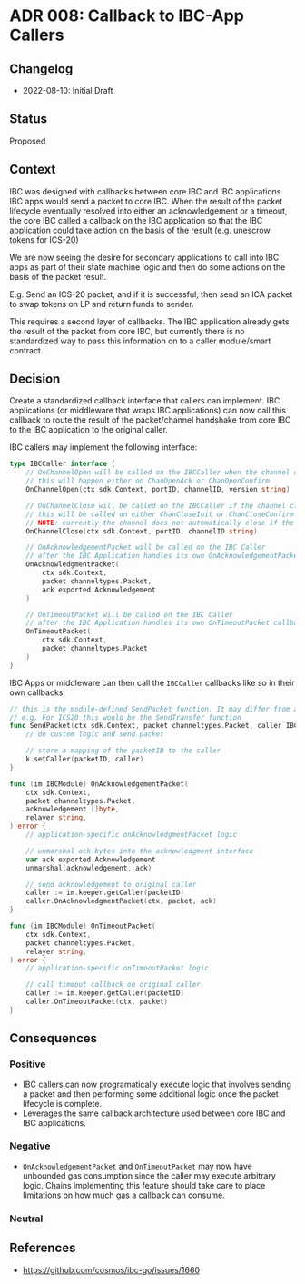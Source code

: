 # ADR 008: Callback to IBC-App Callers

## Changelog
* 2022-08-10: Initial Draft

## Status

Proposed

## Context

IBC was designed with callbacks between core IBC and IBC applications. IBC apps would send a packet to core IBC. When the result of the packet lifecycle eventually resolved into either an acknowledgement or a timeout, the core IBC called a callback on the IBC application so that the IBC application could take action on the basis of the result (e.g. unescrow tokens for ICS-20)

We are now seeing the desire for secondary applications to call into IBC apps as part of their state machine logic and then do some actions on the basis of the packet result.

E.g. Send an ICS-20 packet, and if it is successful, then send an ICA packet to swap tokens on LP and return funds to sender.

This requires a second layer of callbacks. The IBC application already gets the result of the packet from core IBC, but currently there is no standardized way to pass this information on to a caller module/smart contract.

## Decision

Create a standardized callback interface that callers can implement. IBC applications (or middleware that wraps IBC applications) can now call this callback to route the result of the packet/channel handshake from core IBC to the IBC application to the original caller.

IBC callers may implement the following interface:

```go
type IBCCaller interface {
    // OnChannelOpen will be called on the IBCCaller when the channel opens
    // this will happen either on ChanOpenAck or ChanOpenConfirm
    OnChannelOpen(ctx sdk.Context, portID, channelID, version string)

    // OnChannelClose will be called on the IBCCaller if the channel closes
    // this will be called on either ChanCloseInit or ChanCloseConfirm and if the channel handshake fails on our end
    // NOTE: currently the channel does not automatically close if the counterparty fails the handhshake so callers must be prepared for an OpenInit to never return a callback for the time being
    OnChannelClose(ctx sdk.Context, portID, channelID string)

    // OnAcknowledgementPacket will be called on the IBC Caller
    // after the IBC Application handles its own OnAcknowledgementPacket callback
    OnAcknowledgmentPacket(
        ctx sdk.Context,
        packet channeltypes.Packet,
        ack exported.Acknowledgement
    )

    // OnTimeoutPacket will be called on the IBC Caller
    // after the IBC Application handles its own OnTimeoutPacket callback
    OnTimeoutPacket(
        ctx sdk.Context,
        packet channeltypes.Packet
    )
}
```

IBC Apps or middleware can then call the `IBCCaller` callbacks like so in their own callbacks:

```go
// this is the module-defined SendPacket function. It may differ from application to application
// e.g. For ICS20 this would be the SendTransfer function
func SendPacket(ctx sdk.Context, packet channeltypes.Packet, caller IBCCaller) {
    // do custom logic and send packet

    // store a mapping of the packetID to the caller
    k.setCaller(packetID, caller)
}

func (im IBCModule) OnAcknowledgementPacket(
    ctx sdk.Context,
    packet channeltypes.Packet,
    acknowledgement []byte,
    relayer string,
) error {
    // application-specific onAcknowledgmentPacket logic

    // unmarshal ack bytes into the acknowledgment interface
    var ack exported.Acknowledgement
    unmarshal(acknowledgement, ack)

    // send acknowledgement to original caller
    caller := im.keeper.getCaller(packetID)
    caller.OnAcknowledgmentPacket(ctx, packet, ack)
}

func (im IBCModule) OnTimeoutPacket(
    ctx sdk.Context,
    packet channeltypes.Packet,
    relayer string,
) error {
    // application-specific onTimeoutPacket logic

    // call timeout callback on original caller
    caller := im.keeper.getCaller(packetID)
    caller.OnTimeoutPacket(ctx, packet)
}
```

## Consequences

### Positive

- IBC callers can now programatically execute logic that involves sending a packet and then performing some additional logic once the packet lifecycle is complete.
- Leverages the same callback architecture used between core IBC and IBC applications.

### Negative

- `OnAcknowledgementPacket` and `OnTimeoutPacket` may now have unbounded gas consumption since the caller may execute arbitrary logic. Chains implementing this feature should take care to place limitations on how much gas a callback can consume.

### Neutral

## References

- https://github.com/cosmos/ibc-go/issues/1660
